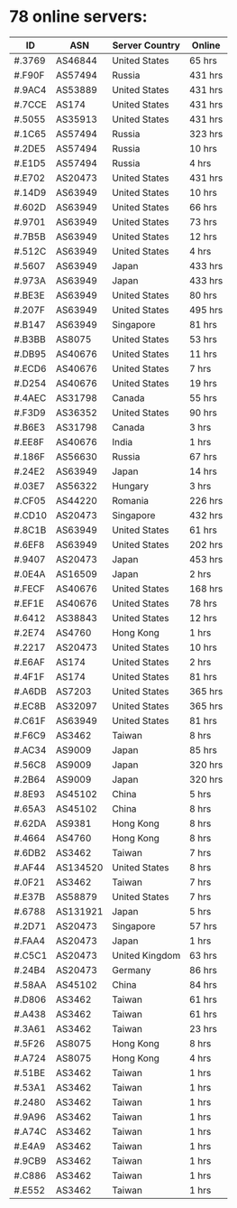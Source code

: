 # 78 online servers:

| ID | ASN | Server Country | Online |
| ------ | ------ | ------ | ------ |
| #.3769 | AS46844 | United States | 65 hrs |
| #.F90F | AS57494 | Russia | 431 hrs |
| #.9AC4 | AS53889 | United States | 431 hrs |
| #.7CCE | AS174 | United States | 431 hrs |
| #.5055 | AS35913 | United States | 431 hrs |
| #.1C65 | AS57494 | Russia | 323 hrs |
| #.2DE5 | AS57494 | Russia | 10 hrs |
| #.E1D5 | AS57494 | Russia | 4 hrs |
| #.E702 | AS20473 | United States | 431 hrs |
| #.14D9 | AS63949 | United States | 10 hrs |
| #.602D | AS63949 | United States | 66 hrs |
| #.9701 | AS63949 | United States | 73 hrs |
| #.7B5B | AS63949 | United States | 12 hrs |
| #.512C | AS63949 | United States | 4 hrs |
| #.5607 | AS63949 | Japan | 433 hrs |
| #.973A | AS63949 | Japan | 433 hrs |
| #.BE3E | AS63949 | United States | 80 hrs |
| #.207F | AS63949 | United States | 495 hrs |
| #.B147 | AS63949 | Singapore | 81 hrs |
| #.B3BB | AS8075 | United States | 53 hrs |
| #.DB95 | AS40676 | United States | 11 hrs |
| #.ECD6 | AS40676 | United States | 7 hrs |
| #.D254 | AS40676 | United States | 19 hrs |
| #.4AEC | AS31798 | Canada | 55 hrs |
| #.F3D9 | AS36352 | United States | 90 hrs |
| #.B6E3 | AS31798 | Canada | 3 hrs |
| #.EE8F | AS40676 | India | 1 hrs |
| #.186F | AS56630 | Russia | 67 hrs |
| #.24E2 | AS63949 | Japan | 14 hrs |
| #.03E7 | AS56322 | Hungary | 3 hrs |
| #.CF05 | AS44220 | Romania | 226 hrs |
| #.CD10 | AS20473 | Singapore | 432 hrs |
| #.8C1B | AS63949 | United States | 61 hrs |
| #.6EF8 | AS63949 | United States | 202 hrs |
| #.9407 | AS20473 | Japan | 453 hrs |
| #.0E4A | AS16509 | Japan | 2 hrs |
| #.FECF | AS40676 | United States | 168 hrs |
| #.EF1E | AS40676 | United States | 78 hrs |
| #.6412 | AS38843 | United States | 12 hrs |
| #.2E74 | AS4760 | Hong Kong | 1 hrs |
| #.2217 | AS20473 | United States | 10 hrs |
| #.E6AF | AS174 | United States | 2 hrs |
| #.4F1F | AS174 | United States | 81 hrs |
| #.A6DB | AS7203 | United States | 365 hrs |
| #.EC8B | AS32097 | United States | 365 hrs |
| #.C61F | AS63949 | United States | 81 hrs |
| #.F6C9 | AS3462 | Taiwan | 8 hrs |
| #.AC34 | AS9009 | Japan | 85 hrs |
| #.56C8 | AS9009 | Japan | 320 hrs |
| #.2B64 | AS9009 | Japan | 320 hrs |
| #.8E93 | AS45102 | China | 5 hrs |
| #.65A3 | AS45102 | China | 8 hrs |
| #.62DA | AS9381 | Hong Kong | 8 hrs |
| #.4664 | AS4760 | Hong Kong | 8 hrs |
| #.6DB2 | AS3462 | Taiwan | 7 hrs |
| #.AF44 | AS134520 | United States | 8 hrs |
| #.0F21 | AS3462 | Taiwan | 7 hrs |
| #.E37B | AS58879 | United States | 7 hrs |
| #.6788 | AS131921 | Japan | 5 hrs |
| #.2D71 | AS20473 | Singapore | 57 hrs |
| #.FAA4 | AS20473 | Japan | 1 hrs |
| #.C5C1 | AS20473 | United Kingdom | 63 hrs |
| #.24B4 | AS20473 | Germany | 86 hrs |
| #.58AA | AS45102 | China | 84 hrs |
| #.D806 | AS3462 | Taiwan | 61 hrs |
| #.A438 | AS3462 | Taiwan | 61 hrs |
| #.3A61 | AS3462 | Taiwan | 23 hrs |
| #.5F26 | AS8075 | Hong Kong | 8 hrs |
| #.A724 | AS8075 | Hong Kong | 4 hrs |
| #.51BE | AS3462 | Taiwan | 1 hrs |
| #.53A1 | AS3462 | Taiwan | 1 hrs |
| #.2480 | AS3462 | Taiwan | 1 hrs |
| #.9A96 | AS3462 | Taiwan | 1 hrs |
| #.A74C | AS3462 | Taiwan | 1 hrs |
| #.E4A9 | AS3462 | Taiwan | 1 hrs |
| #.9CB9 | AS3462 | Taiwan | 1 hrs |
| #.C886 | AS3462 | Taiwan | 1 hrs |
| #.E552 | AS3462 | Taiwan | 1 hrs |

